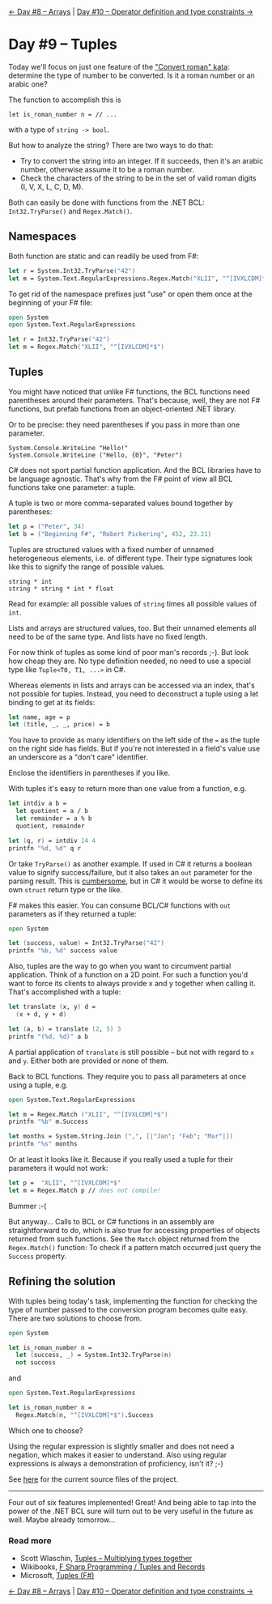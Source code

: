 [← Day #8 – Arrays](../day08) | [Day #10 – Operator definition and type constraints →](../day10)

# Day #9 – Tuples
Today we'll focus on just one feature of the ["Convert roman" kata](https://app.box.com/s/z07b8gr6e1ngvb3cg7ps78zy2ddi3vx1): determine the type of number to be converted. Is it a roman number or an arabic one?

The function to accomplish this is

```
let is_roman_number n = // ...
```

with a type of `string -> bool`.

But how to analyze the string? There are two ways to do that:

* Try to convert the string into an integer. If it succeeds, then it's an arabic number, otherwise assume it to be a roman number.
* Check the characters of the string to be in the set of valid roman digits (I, V, X, L, C, D, M).

Both can easily be done with functions from the .NET BCL: `Int32.TryParse()` and `Regex.Match()`.

## Namespaces
Both function are static and can readily be used from F#:

```fsharp
let r = System.Int32.TryParse("42")
let m = System.Text.RegularExpressions.Regex.Match("XLII", "^[IVXLCDM]*$")
```

To get rid of the namespace prefixes just "use" or open them once at the beginning of your F# file:

```fsharp
open System
open System.Text.RegularExpressions

let r = Int32.TryParse("42")
let m = Regex.Match("XLII", "^[IVXLCDM]*$")
```

## Tuples
You might have noticed that unlike F# functions, the BCL functions need parentheses around their parameters. That's because, well, they are not F# functions, but prefab functions from an object-oriented .NET library.

Or to be precise: they need parentheses if you pass in more than one parameter.

```
System.Console.WriteLine "Hello!"
System.Console.WriteLine ("Hello, {0}", "Peter")
```

C# does not sport partial function application. And the BCL libraries have to be language agnostic. That's why from the F# point of view all BCL functions take one parameter: a tuple.

A tuple is two or more comma-separated values bound together by parentheses:

```fsharp
let p = ("Peter", 34)
let b = ("Beginning F#", "Robert Pickering", 452, 23.21)
```

Tuples are structured values with a fixed number of unnamed heterogeneous elements, i.e. of different type. Their type signatures look like this to signify the range of possible values.

```
string * int
string * string * int * float
```

Read for example: all possible values of `string` times all possible values of `int`.

Lists and arrays are structured values, too. But their unnamed elements all need to be of the same type. And lists have no fixed length.

For now think of tuples as some kind of poor man's records ;-). But look how cheap they are. No type definition needed, no need to use a special type like `Tuple<T0, T1, ...>` in C#.

Whereas elements in lists and arrays can be accessed via an index, that's not possible for tuples. Instead, you need to deconstruct a tuple using a let binding to get at its fields:

```fsharp
let name, age = p
let (title, _, _, price) = b
```

You have to provide as many identifiers on the left side of the `=` as the tuple on the right side has fields. But if you're not interested in a field's value use an underscore as a "don't care" identifier.

Enclose the identifiers in parentheses if you like.

With tuples it's easy to return more than one value from a function, e.g.

```fsharp
let intdiv a b =
  let quotient = a / b
  let remainder = a % b
  quotient, remainder

let (q, r) = intdiv 14 4
printfn "%d, %d" q r
```

Or take `TryParse()` as another example. If used in C# it returns a boolean value to signify success/failure, but it also takes an `out` parameter for the parsing result. This is [cumbersome](http://luketopia.net/2014/02/05/fsharp-and-output-parameters/), but in C# it would be worse to define its own `struct` return type or the like.

F# makes this easier. You can consume BCL/C# functions with `out` parameters as if they returned a tuple:

```fsharp
open System

let (success, value) = Int32.TryParse("42")
printfn "%b, %d" success value
```

Also, tuples are the way to go when you want to circumvent partial application. Think of a function on a 2D point. For such a function you'd want to force its clients to always provide x and y together when calling it. That's accomplished with a tuple:

```fsharp
let translate (x, y) d =
  (x + d, y + d)

let (a, b) = translate (2, 5) 3
printfn "(%d, %d)" a b
```

A partial application of `translate` is still possible – but not with regard to `x` and `y`. Either both are provided or none of them.

Back to BCL functions. They require you to pass all parameters at once using a tuple, e.g.

```fsharp
open System.Text.RegularExpressions

let m = Regex.Match ("XLII", "^[IVXLCDM]*$")
printfn "%b" m.Success

let months = System.String.Join (",", [|"Jan"; "Feb"; "Mar"|])
printfn "%s" months
```

Or at least it looks like it. Because if you really used a tuple for their parameters it would not work:

```fsharp
let p =  "XLII", "^[IVXLCDM]*$"
let m = Regex.Match p // does not compile!
```

Bummer :-(

But anyway... Calls to BCL or C# functions in an assembly are straightforward to do, which is also true for accessing properties of objects returned from such functions. See the `Match` object returned from the `Regex.Match()` function: To check if a pattern match occurred just query the `Success` property.

## Refining the solution
With tuples being today's task, implementing the function for checking the type of number passed to the conversion program becomes quite easy. There are two solutions to choose from.

```fsharp
open System

let is_roman_number n =
  let (success, _) = System.Int32.TryParse(n)
  not success
```
and

```fsharp
open System.Text.RegularExpressions

let is_roman_number n =
  Regex.Match(n, "^[IVXLCDM]*$").Success
```

Which one to choose?

Using the regular expression is slightly smaller and does not need a negation, which makes it easier to understand. Also using regular expressions is always a demonstration of proficiency, isn't it? ;-)

See [here](src/convertroman/Program.fs) for the current source files of the project.

***

Four out of six features implemented! Great! And being able to tap into the power of the .NET BCL sure will turn out to be very useful in the future as well. Maybe already tomorrow...

### Read more
* Scott Wlaschin, [Tuples – Multiplying types together](http://fsharpforfunandprofit.com/posts/tuples/)
* Wikibooks, [F Sharp Programming / Tuples and Records](https://en.wikibooks.org/wiki/F_Sharp_Programming/Tuples_and_Records)
* Microsoft, [Tuples (F#)](https://msdn.microsoft.com/de-de/library/dd233200.aspx)

[← Day #8 – Arrays](../day08) | [Day #10 – Operator definition and type constraints →](../day10)
